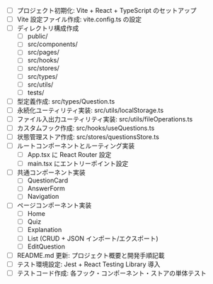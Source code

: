 - [ ] プロジェクト初期化: Vite + React + TypeScript のセットアップ
- [ ] Vite 設定ファイル作成: vite.config.ts の設定
- [ ] ディレクトリ構成作成
  - [ ] public/
  - [ ] src/components/
  - [ ] src/pages/
  - [ ] src/hooks/
  - [ ] src/stores/
  - [ ] src/types/
  - [ ] src/utils/
  - [ ] tests/
- [ ] 型定義作成: src/types/Question.ts
- [ ] 永続化ユーティリティ実装: src/utils/localStorage.ts
- [ ] ファイル入出力ユーティリティ実装: src/utils/fileOperations.ts
- [ ] カスタムフック作成: src/hooks/useQuestions.ts
- [ ] 状態管理ストア作成: src/stores/questionsStore.ts
- [ ] ルートコンポーネントとルーティング実装
  - [ ] App.tsx に React Router 設定
  - [ ] main.tsx にエントリーポイント設定
- [ ] 共通コンポーネント実装
  - [ ] QuestionCard
  - [ ] AnswerForm
  - [ ] Navigation
- [ ] ページコンポーネント実装
  - [ ] Home
  - [ ] Quiz
  - [ ] Explanation
  - [ ] List (CRUD + JSON インポート/エクスポート)
  - [ ] EditQuestion
- [ ] README.md 更新: プロジェクト概要と開発手順記載
- [ ] テスト環境設定: Jest + React Testing Library 導入
- [ ] テストコード作成: 各フック・コンポーネント・ストアの単体テスト